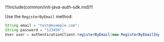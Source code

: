 !!!include(common/init-java-auth-sdk.md)!!!

Use the `RegisterByEmail` method:

```java
String email = "test@example.com";
String password = "123456";
User user = authenticationClient.registerByEmail(new RegisterByEmailInput(email, password)).execute();
```
